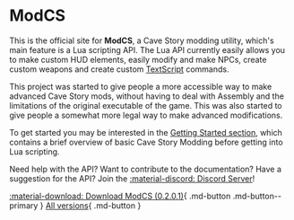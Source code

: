 # ModCS

This is the official site for **ModCS**, a Cave Story modding utility, which's main feature is a Lua scripting API. The Lua API currently easily allows you to make custom HUD elements, easily modify and make NPCs, create custom weapons and create custom [TextScript](/api/tsc/) commands. 

This project was started to give people a more accessible way to make advanced Cave Story mods, without having to deal with Assembly and the limitations of the original executable of the game. This was also started to give people a somewhat more legal way to make advanced modifications. 

To get started you may be interested in the [Getting Started section](/guide/intro/), which contains a brief overview of basic Cave Story Modding before getting into Lua scripting.

Need help with the API? Want to contribute to the documentation? Have a suggestion for the API? Join the [:material-discord: Discord Server](https://discord.gg/r5qhtqddhW)!

[:material-download: Download ModCS (0.2.0.1)](/assets/releases/modcs0201.zip){ .md-button .md-button--primary } [All versions](/releases/){ .md-button }
